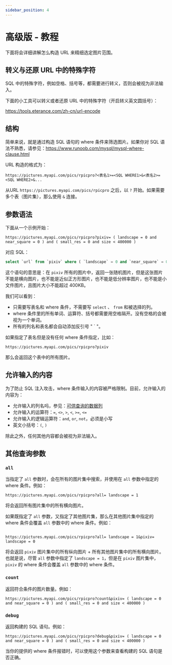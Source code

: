 ```yaml
---
sidebar_position: 4
---
```


# 高级版 - 教程

下面将会详细讲解怎么构造 URL 来精细选定图片范围。

## 转义与还原 URL 中的特殊字符

SQL 中的特殊字符，例如空格、括号等，都需要进行转义，否则会被视为非法输入。

下面的小工具可以转义或者还原 URL 中的特殊字符（开启转义英文圆括号）：

https://tools.eterance.com/zh-cn/url-encode

## 结构

简单来说，就是通过构造 SQL 语句的 where 条件来筛选图片。如果你对 SQL 语法不熟悉，请参见：https://www.runoob.com/mysql/mysql-where-clause.html

URL 构造的格式为：

```text
https://pictures.myapi.com/pics/rpicpro?<表名1>=<SQL WHERE1>&<表名2>=<SQL WHERE2>&...
```

从URL `https://pictures.myapi.com/pics/rpicpro` 之后，以 `?` 开始。如果需要多个表（图片集），那么使用 `&` 连接。

## 参数语法

下面从一个示例开始：

```url
https://pictures.myapi.com/pics/rpicpro?pixiv= ( landscape = 0 and near_square = 0 ) and ( small_res = 0 and size < 400000 )
```

对应 SQL：

```sql
select `url` from `pixiv` where ( `landscape` = 0 and `near_square` = 0 ) and ( `small_res` = 0 and `size` < 400000 )
```

这个语句的意思是：在 `pixiv` 所有的图片中，返回一张随机图片，但是这张图片不能是横向图片，也不能是近似正方形图片，也不能是低分辨率图片，也不能是小文件图片，且图片大小不能超过 400KB。

我们可以看到：

- 只需要写表名和 where 条件，不需要写 `select` 、 `from` 和被选择的列。
- where 条件里的所有单词、运算符、括号都需要用空格隔开。没有空格的会被视为一个单词。
- 所有的列名和表名都会自动添加反引号 " ` "。

如果指定了表名但是没有任何 where 条件指定，比如：

```url
https://pictures.myapi.com/pics/rpicpro?pixiv
```

那么会返回这个表中的所有图片。

## 允许输入的内容

为了防止 SQL 注入攻击，where 条件输入的内容被严格限制。目前，允许输入的内容为：

- 允许输入的列名吗，参见：[可供查询的数据列](columns)
- 允许输入的运算符：`=`, `<>`, `>`, `<`, `>=`, `<=`
- 允许输入的逻辑运算符：`and`, `or`, `not`，必须是小写
- 英文小括号：`(`, `)`

除此之外，任何其他内容都会被视为非法输入。

## 其他查询参数

### `all`

当指定了 `all` 参数时，会在所有的图片集中搜索，并使用在 `all` 参数中指定的 where 条件。例如：

```text
https://pictures.myapi.com/pics/rpicpro?all= landscape = 1
```

将会返回所有图片集中的所有横向图片。

如果既指定了 `all` 参数，又指定了其他图片集，那么在其他图片集中指定的 where 条件会覆盖 `all` 参数中的 where 条件。例如：

```text

https://pictures.myapi.com/pics/rpicpro?all= landscape = 1&pixiv= landscape = 0
```

将会返回 `pixiv` 图片集中的所有纵向图片 + 所有其他图片集中的所有横向图片。也就是说，尽管 `all` 参数中指定了 `landscape = 1`，但是在 `pixiv` 图片集中，`pixiv` 的 where 条件会覆盖 `all` 参数中的 where 条件。

### `count`

返回符合条件的图片数量。例如：

```text
https://pictures.myapi.com/pics/rpicpro?count&pixiv= ( landscape = 0 and near_square = 0 ) and ( small_res = 0 and size < 400000 )
```

### `debug`

返回构建的 SQL 语句。例如：

```text
https://pictures.myapi.com/pics/rpicpro?debug&pixiv= ( landscape = 0 and near_square = 0 ) and ( small_res = 0 and size < 400000 )
```

当你的提供的 where 条件报错时，可以使用这个参数来查看构建的 SQL 语句是否正确。
